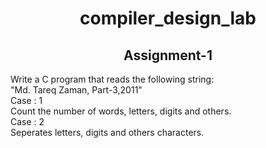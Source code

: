 <h1 align = "center">compiler_design_lab</h1>
<h2 align = "center">Assignment-1</h2>
Write a C program that reads the following string:<br>
"Md. Tareq Zaman, Part-3,2011"<br>
Case : 1<br>
Count the number of words, letters, digits and others.<br>
Case : 2<br>
Seperates letters, digits and others characters.<br>

